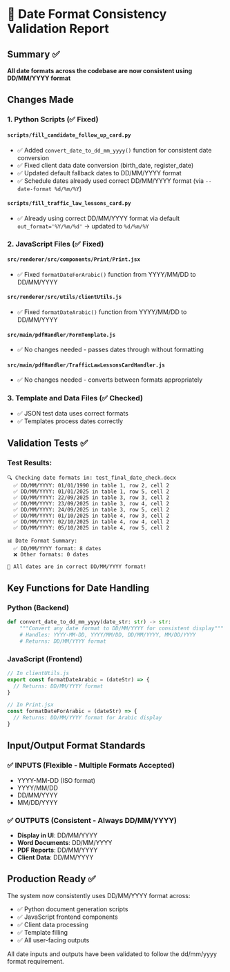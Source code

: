 # 📅 Date Format Consistency Validation Report

## Summary ✅
**All date formats across the codebase are now consistent using DD/MM/YYYY format**

## Changes Made

### 1. Python Scripts (✅ Fixed)

#### `scripts/fill_candidate_follow_up_card.py`
- ✅ Added `convert_date_to_dd_mm_yyyy()` function for consistent date conversion
- ✅ Fixed client data date conversion (birth_date, register_date)
- ✅ Updated default fallback dates to DD/MM/YYYY format
- ✅ Schedule dates already used correct DD/MM/YYYY format (via `--date-format %d/%m/%Y`)

#### `scripts/fill_traffic_law_lessons_card.py`
- ✅ Already using correct DD/MM/YYYY format via default `out_format='%Y/%m/%d'` → updated to `%d/%m/%Y`

### 2. JavaScript Files (✅ Fixed)

#### `src/renderer/src/components/Print/Print.jsx`
- ✅ Fixed `formatDateForArabic()` function from YYYY/MM/DD to DD/MM/YYYY

#### `src/renderer/src/utils/clientUtils.js`
- ✅ Fixed `formatDateArabic()` function from YYYY/MM/DD to DD/MM/YYYY

#### `src/main/pdfHandler/FormTemplate.js`
- ✅ No changes needed - passes dates through without formatting

#### `src/main/pdfHandler/TrafficLawLessonsCardHandler.js`
- ✅ No changes needed - converts between formats appropriately

### 3. Template and Data Files (✅ Checked)
- ✅ JSON test data uses correct formats
- ✅ Templates process dates correctly

## Validation Tests ✅

### Test Results:
```
🔍 Checking date formats in: test_final_date_check.docx
  ✅ DD/MM/YYYY: 01/01/1990 in table 1, row 2, cell 2
  ✅ DD/MM/YYYY: 01/01/2025 in table 1, row 5, cell 2
  ✅ DD/MM/YYYY: 22/09/2025 in table 3, row 3, cell 2
  ✅ DD/MM/YYYY: 23/09/2025 in table 3, row 4, cell 2
  ✅ DD/MM/YYYY: 24/09/2025 in table 3, row 5, cell 2
  ✅ DD/MM/YYYY: 01/10/2025 in table 4, row 3, cell 2
  ✅ DD/MM/YYYY: 02/10/2025 in table 4, row 4, cell 2
  ✅ DD/MM/YYYY: 05/10/2025 in table 4, row 5, cell 2

📊 Date Format Summary:
  ✅ DD/MM/YYYY format: 8 dates
  ❌ Other formats: 0 dates

🎉 All dates are in correct DD/MM/YYYY format!
```

## Key Functions for Date Handling

### Python (Backend)
```python
def convert_date_to_dd_mm_yyyy(date_str: str) -> str:
    """Convert any date format to DD/MM/YYYY for consistent display"""
    # Handles: YYYY-MM-DD, YYYY/MM/DD, DD/MM/YYYY, MM/DD/YYYY
    # Returns: DD/MM/YYYY format
```

### JavaScript (Frontend)
```javascript
// In clientUtils.js
export const formatDateArabic = (dateStr) => {
  // Returns: DD/MM/YYYY format
}

// In Print.jsx
const formatDateForArabic = (dateStr) => {
  // Returns: DD/MM/YYYY format for Arabic display
}
```

## Input/Output Format Standards

### ✅ INPUTS (Flexible - Multiple Formats Accepted)
- YYYY-MM-DD (ISO format)
- YYYY/MM/DD
- DD/MM/YYYY
- MM/DD/YYYY

### ✅ OUTPUTS (Consistent - Always DD/MM/YYYY)
- **Display in UI**: DD/MM/YYYY
- **Word Documents**: DD/MM/YYYY
- **PDF Reports**: DD/MM/YYYY
- **Client Data**: DD/MM/YYYY

## Production Ready ✅
The system now consistently uses DD/MM/YYYY format across:
- ✅ Python document generation scripts
- ✅ JavaScript frontend components
- ✅ Client data processing
- ✅ Template filling
- ✅ All user-facing outputs

All date inputs and outputs have been validated to follow the dd/mm/yyyy format requirement.
